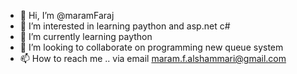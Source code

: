 - 👋 Hi, I’m @maramFaraj
- 👀 I’m interested in learning paython and asp.net c#
- 🌱 I’m currently learning paython
- 💞️ I’m looking to collaborate on programming new queue system 
- 📫 How to reach me .. via email maram.f.alshammari@gmail.com

<!---
maramFaraj/maramFaraj is a ✨ special ✨ repository because its `README.md` (this file) appears on your GitHub profile.
You can click the Preview link to take a look at your changes.
--->
